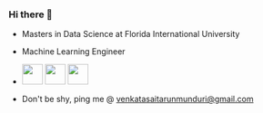 ### Hi there 👋

<!--
**Tarun-1999M/Tarun-1999M** is a ✨ _special_ ✨ repository because its `README.md` (this file) appears on your GitHub profile.

Here are some ideas to get you started:

- 🔭 I’m currently working on ...
- 🌱 I’m currently learning ...
- 👯 I’m looking to collaborate on ...
- 🤔 I’m looking for help with ...
- 💬 Ask me about ...
- 📫 How to reach me: ...
- 😄 Pronouns: ...
- ⚡ Fun fact: ...
-->


- Masters in Data Science at Florida International University
- Machine Learning Engineer
  
- <img src="https://github.com/Tarun-1999M/Tarun-1999M/assets/153797175/e7ea6b66-2277-4c8b-a4a3-dc6e9040ac00" height="36" width="36"> <img src="https://github.com/Tarun-1999M/Tarun-1999M/assets/153797175/ee4ec407-bb1d-4d53-8e1e-c9d9d905245d" height="36" width="36"> <img src="https://github.com/Tarun-1999M/Tarun-1999M/assets/153797175/610b7169-ccd2-4653-96a6-0dd739abd113" height="36" width="36">


- Don't be shy, ping me @ venkatasaitarunmunduri@gmail.com





